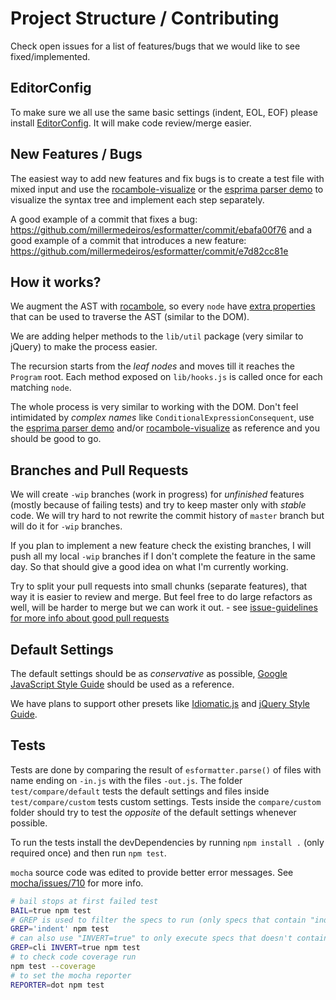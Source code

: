 # Project Structure / Contributing


Check open issues for a list of features/bugs that we would like to see
fixed/implemented.


## EditorConfig

To make sure we all use the same basic settings (indent, EOL, EOF) please
install [EditorConfig](http://editorconfig.org/#download). It will make code
review/merge easier.


## New Features / Bugs

The easiest way to add new features and fix bugs is to create a test file with
mixed input and use the [rocambole-visualize](http://piuccio.github.io/rocambole-visualize/)
or the [esprima parser demo](http://esprima.org/demo/parse.html) to visualize
the syntax tree and implement each step separately.

A good example of a commit that fixes a bug:
https://github.com/millermedeiros/esformatter/commit/ebafa00f76 and a good
example of a commit that introduces a new feature:
https://github.com/millermedeiros/esformatter/commit/e7d82cc81e



## How it works?

We augment the AST with
[rocambole](https://github.com/millermedeiros/rocambole), so every `node` have
[extra
properties](https://github.com/millermedeiros/rocambole#extra-properties) that
can be used to traverse the AST (similar to the DOM).

We are adding helper methods to the `lib/util` package (very similar to
jQuery) to make the process easier.

The recursion starts from the *leaf nodes* and moves till it reaches the
`Program` root. Each method exposed on `lib/hooks.js` is called once for each
matching `node`.

The whole process is very similar to working with the DOM. Don't feel
intimidated by *complex names* like `ConditionalExpressionConsequent`, use the
[esprima parser demo](http://esprima.org/demo/parse.html) and/or
[rocambole-visualize](http://piuccio.github.io/rocambole-visualize/) as reference
and you should be good to go.



## Branches and Pull Requests

We will create `-wip` branches (work in progress) for *unfinished* features
(mostly because of failing tests) and try to keep master only with *stable*
code. We will try hard to not rewrite the commit history of `master` branch but
will do it for `-wip` branches.

If you plan to implement a new feature check the existing branches, I will push
all my local `-wip` branches if I don't complete the feature in the same day.
So that should give a good idea on what I'm currently working.

Try to split your pull requests into small chunks (separate features), that way
it is easier to review and merge. But feel free to do large refactors as well,
will be harder to merge but we can work it out. - see [issue-guidelines for
more info about good pull
requests](https://github.com/necolas/issue-guidelines/blob/master/CONTRIBUTING.md#pull-requests)



## Default Settings

The default settings should be as *conservative* as possible, [Google
JavaScript Style
Guide](http://google-styleguide.googlecode.com/svn/trunk/javascriptguide.xml)
should be used as a reference.

We have plans to support other presets like
[Idiomatic.js](https://github.com/rwldrn/idiomatic.js/) and [jQuery Style
Guide](http://contribute.jquery.org/style-guide/js).



## Tests

Tests are done by comparing the result of `esformatter.parse()` of files with
name ending on `-in.js` with the files `-out.js`. The folder
`test/compare/default` tests the default settings and files inside
`test/compare/custom` tests custom settings. Tests inside the `compare/custom`
folder should try to test the *opposite* of the default settings whenever
possible.

To run the tests install the devDependencies by running `npm install .`
(only required once) and then run `npm test`.

`mocha` source code was edited to provide better error
messages. See [mocha/issues/710](https://github.com/visionmedia/mocha/pull/710)
for more info.

```sh
# bail stops at first failed test
BAIL=true npm test
# GREP is used to filter the specs to run (only specs that contain "indent" in the name)
GREP='indent' npm test
# can also use "INVERT=true" to only execute specs that doesn't contain "cli" in the name
GREP=cli INVERT=true npm test
# to check code coverage run
npm test --coverage
# to set the mocha reporter
REPORTER=dot npm test
```

